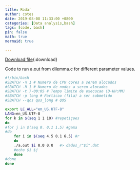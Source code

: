 ```yaml
---
title: Rodar
author: cotes
date: 2019-08-08 11:33:00 +0800
categories: [Data analysis,bash]
tags: [code, bash]
pin: false
math: true
mermaid: true

---
```


[Download file](/codes/scripts/rodar2.sh){:download}



Code to run a.out from dilemma.c for different parameter values.






```bash
#!/bin/bash
#SBATCH -n 1 # Numero de CPU cores a serem alocados 
#SBATCH -N 1 # Numero de nodes a serem alocados
#SBATCH -t 7-00:05 # Tempo limite de execucao (D-HH:MM)
#SBATCH -p long # Particao (fila) a ser submetido
#SBATCH --qos qos_long # QOS 

export LC_ALL="en_US.UTF-8"
LANG=en_US.UTF-8
for k in $(seq 1 1 10) #repetiçoes
do
#for j in $(seq 0. 0.1 1.5) #gama
#do
	for i in $(seq 4.5 0.1 6.5) #r
	do
	./a.out $i 0.0 0.0   #> dados_r"$i".dat
	#echo $i $j 
	done
#done
done
```
